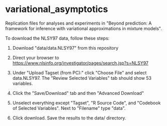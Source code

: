 # variational_asymptotics
Replication files for analyses and experiments in "Beyond prediction: A framework for inference with variational approximations in mixture models".

To download the NLSY97 data, follow these steps:

1. Download "data/data.NLSY97" from this repository

2. Direct your browser to https://www.nlsinfo.org/investigator/pages/search.jsp?s=NLSY97

3. Under "Upload Tagset (from PC):" click "Choose File" and select data.NLSY97. The "Review Selected Variables" tab should show 53 variables.

4. Click the "Save/Download" tab and then "Advanced Download"

5. Unselect everything except "Tagset", "R Source Code", and "Codebook of Selected Variables". Next to "Filename" type "data".

6. Click download. Save the results to the data/ directory.
